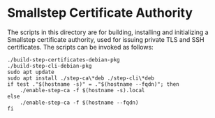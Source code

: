 # Smallstep Certificate Authority
The scripts in this directory are for building, installing and
initializing a Smallstep certificate authority, used for issuing
private TLS and SSH certificates.  The scripts can be invoked as follows:

```shell
./build-step-certificates-debian-pkg
./build-step-cli-debian-pkg
sudo apt update
sudo apt install ./step-ca\*deb ./step-cli\*deb
if test ."$(hostname -s)" = ."$(hostname --fqdn)"; then
    ./enable-step-ca -f $(hostname -s).local
else
    ./enable-step-ca -f $(hostname --fqdn)
fi
```
